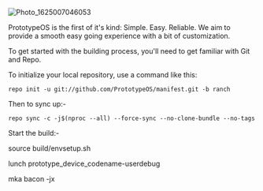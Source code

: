 ![Photo_1625007046053](https://user-images.githubusercontent.com/68080176/123878990-a4698080-d92f-11eb-8246-82af43c61115.png)


PrototypeOS is the first of it's kind: 
Simple. Easy. Reliable. We aim to provide a smooth easy going experience with a bit of customization.

To get started with the building process, you'll need to get familiar with Git and Repo.

To initialize your local repository, use a command like this:

    repo init -u git://github.com/PrototypeOS/manifest.git -b ranch

Then to sync up:-

    repo sync -c -j$(nproc --all) --force-sync --no-clone-bundle --no-tags

Start the build:-

  source build/envsetup.sh

  lunch prototype_device_codename-userdebug
  
  mka bacon -jx

